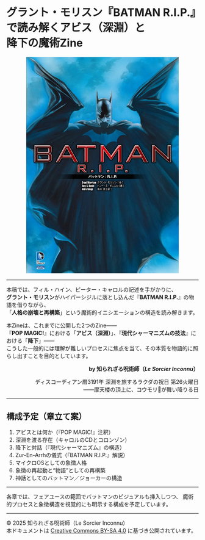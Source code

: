 # グラント・モリスン『BATMAN R.I.P.』で読み解くアビス（深淵）と<br>降下の魔術Zine

<div align="center">
  <img src="BATMAN_RIP.jpg" width="400">
</div>

---

本稿では、フィル・ハイン、ピーター・キャロルの記述を手がかりに、<br>
**グラント・モリスン**がハイパーシジルに落とし込んだ『**BATMAN R.I.P.**』の物語を借りながら、<br>
「**人格の崩壊と再構築**」という魔術的イニシエーションの構造を読み解きます。<br>

本Zineは、これまでに公開した2つのZine――<br>『**POP MAGIC!**』における「**アビス（深淵）**」、『**現代シャーマニズムの技法**』における「**降下**」――<br>
こうした一般的には理解が難しいプロセスに焦点を当て、その本質を物語的に照らし出すことを目的としています。


<div align="right">

**by 知られざる呪術師（*Le Sorcier Inconnu*）**

ディスコーディアン暦3191年 深淵を旅するラクダの祝日 第26火曜日<br>
――摩天楼の頂上に、コウモリ🦇が舞い降りる日

</div>

---

## 構成予定（章立て案）

1. アビスとは何か（『POP MAGIC!』注釈）
2. 深淵を渡る存在（キャロルのCDとコロンゾン）
3. 降下と対話（『現代シャーマニズム』の構造）
4. Zur-En-Arrhの儀式（『BATMAN R.I.P.』解説）
5. マイクロOSとしての象徴人格
6. 象徴の再起動と“物語”としての再構築
7. 神話としてのバットマン／ジョーカーの構造

---

各章では、フェアユースの範囲でバットマンのビジュアルも挿入しつつ、
魔術的プロセスと象徴構造を視覚的にも明示する構成を予定しています。

---

© 2025 知られざる呪術師（Le Sorcier Inconnu）  
本ドキュメントは [Creative Commons BY-SA 4.0](https://creativecommons.org/licenses/by-sa/4.0/deed.ja) に基づき公開されています。
